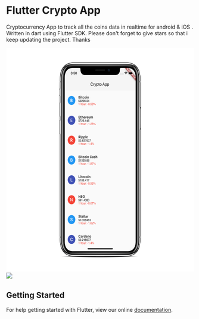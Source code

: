 # Flutter Crypto App

Cryptocurrency App to track all the coins data in realtime for android & iOS . Written in dart using Flutter SDK.
Please don't forget to give stars so that i keep updating the project. Thanks

<img src="iphone.png" height="600em" /><img src="android.gif" height="600em" />

## Getting Started

For help getting started with Flutter, view our online
[documentation](https://flutter.io/).
